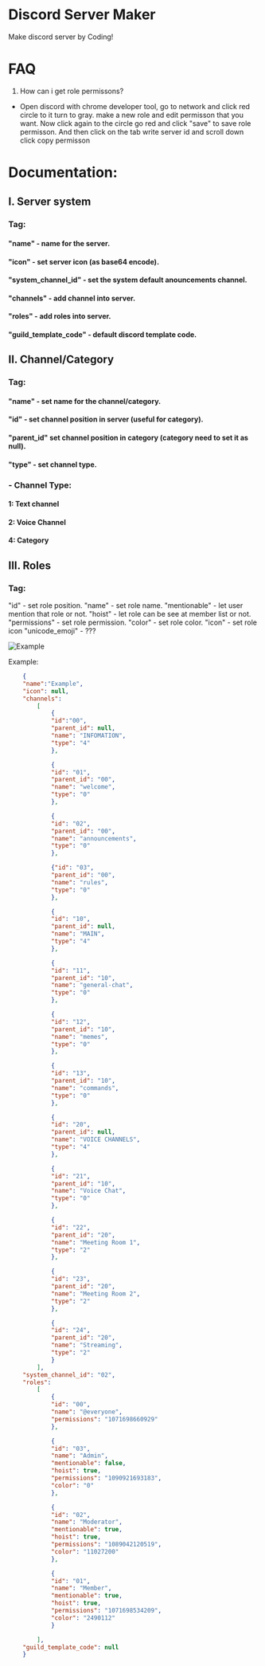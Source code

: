 # Discord Server Maker
Make discord server by Coding!



# FAQ
1. How can i get role permissons?
- Open discord with chrome developer tool, go to network and click red circle to it turn to gray. make a new role and edit permisson that you want. Now click again to the circle go red and click "save" to save role permisson. And then click on the tab write server id and scroll down click copy permisson

# Documentation:
## I. Server system
### Tag:
#### "name" - name for the server.
#### "icon" - set server icon (as base64 encode).
#### "system_channel_id" - set the system default anouncements channel.
#### "channels" - add channel into server.
#### "roles" - add roles into server.
#### 	"guild_template_code" - default discord template code.

## II. Channel/Category
### Tag:
#### "name" - set name for the channel/category.
#### "id" - set channel position in server (useful for category).
#### "parent_id" set channel position in category (category need to set it as null).
#### "type" - set channel type.

### - Channel Type:
#### 1: Text channel
#### 2: Voice Channel
#### 4: Category


## III. Roles
### Tag:
"id" - set role position.
"name" - set role name.
"mentionable" - let user mention that role or not.
"hoist" - let role can be see at member list or not.
"permissions" - set role permission.
"color" - set role color.
"icon" - set role icon
"unicode_emoji" - ???




![Example](https://github.com/tungdo0602/Discord-Server-Maker/blob/main/.github/1.png "Example")

Example:
```json
	{
	"name":"Example", 
	"icon": null, 
	"channels": 
		[
			{
			"id":"00", 
			"parent_id": null, 
			"name": "INFOMATION", 
			"type": "4"
			},

			{
			"id": "01", 
			"parent_id": "00", 
			"name": "welcome", 
			"type": "0"
			},

			{
			"id": "02", 
			"parent_id": "00", 
			"name": "announcements", 
			"type": "0"
			},

			{"id": "03", 
			"parent_id": "00", 
			"name": "rules", 
			"type": "0"
			},

			{
			"id": "10", 
			"parent_id": null, 
			"name": "MAIN", 
			"type": "4"
			},

			{
			"id": "11", 
			"parent_id": "10", 
			"name": "general-chat", 
			"type": "0"
			},

			{
			"id": "12", 
			"parent_id": "10", 
			"name": "memes", 
			"type": "0"
			},

			{
			"id": "13",
			"parent_id": "10",
			"name": "commands",
			"type": "0"
			},

			{
			"id": "20",
			"parent_id": null,
			"name": "VOICE CHANNELS",
			"type": "4"
			},

			{
			"id": "21",
			"parent_id": "10",
			"name": "Voice Chat",
			"type": "0"
			},

			{
			"id": "22", 
			"parent_id": "20",
			"name": "Meeting Room 1",
			"type": "2"
			},

			{
			"id": "23",
			"parent_id": "20",
			"name": "Meeting Room 2",
			"type": "2"
			},

			{
			"id": "24",
			"parent_id": "20",
			"name": "Streaming",
			"type": "2"
			}
		],
	"system_channel_id": "02",
	"roles":
		[
			{
			"id": "00",
			"name": "@everyone",
			"permissions": "1071698660929"
			},

			{
			"id": "03",
			"name": "Admin",
			"mentionable": false,
			"hoist": true,
			"permissions": "1090921693183",
			"color": "0"
			},

			{
			"id": "02",
			"name": "Moderator",
			"mentionable": true,
			"hoist": true,
			"permissions": "1089042120519",
			"color": "11027200"
			},

			{
			"id": "01",
			"name": "Member",
			"mentionable": true,
			"hoist": true,
			"permissions": "1071698534209",
			"color": "2490112"
			}

		],
	"guild_template_code": null
	}
```
